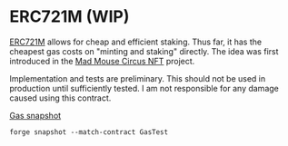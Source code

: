 # ERC721M (WIP)

[ERC721M](https://lovethewired.github.io/blog/2022/madmouse) allows for cheap and efficient staking.
Thus far, it has the cheapest gas costs on "minting and staking" directly.
The idea was first introduced in the [Mad Mouse Circus NFT](https://etherscan.io/address/0x3ad30c5e2985e960e89f4a28efc91ba73e104b77#code) project.

Implementation and tests are preliminary.
This should not be used in production until sufficiently tested.
I am not responsible for any damage caused using this contract.

[Gas snapshot](.gas-snapshot)

```
forge snapshot --match-contract GasTest
```
